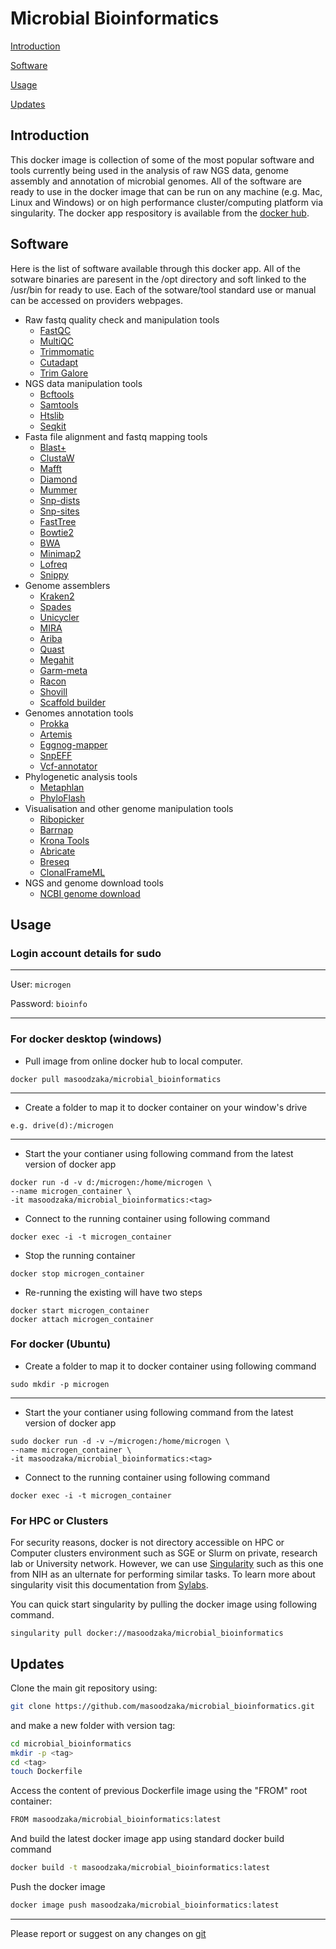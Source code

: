 # Microbial Bioinformatics

[Introduction](#introduction)

[Software](#software)

[Usage](#usage)

[Updates](#updates)



## Introduction

This docker image is collection of some of the most popular software and tools currently being used in the analysis of raw NGS data, genome assembly and annotation of microbial genomes. All of the software are ready to use in the docker image that can be run on any machine (e.g. Mac, Linux and Windows) or on high performance cluster/computing platform via singularity. The docker app respository is available from the [docker hub](https://hub.docker.com/repository/docker/masoodzaka/microbial_bioinformatics).

## Software 

Here is the list of software available through this docker app. All of the sotware binaries are paresent in the /opt directory and soft linked to the /usr/bin for ready to use. Each of the sotware/tool standard use or manual can be accessed on providers webpages.

* Raw fastq quality check and manipulation tools 
  - [FastQC](https://www.bioinformatics.babraham.ac.uk/projects/fastqc/)
  - [MultiQC](https://multiqc.info/)
  - [Trimmomatic](http://www.usadellab.org/cms/?page=trimmomatic)
  - [Cutadapt](https://cutadapt.readthedocs.io/en/stable/index.html)
  - [Trim Galore](https://www.bioinformatics.babraham.ac.uk/projects/trim_galore/)
* NGS data manipulation tools
  - [Bcftools](https://samtools.github.io/bcftools/bcftools.html)
  - [Samtools](http://www.htslib.org/download/)
  - [Htslib](http://www.htslib.org/download/)
  - [Seqkit](https://bioinf.shenwei.me/seqkit/) 
* Fasta file alignment and fastq mapping tools
  - [Blast+](https://blast.ncbi.nlm.nih.gov/Blast.cgi?PAGE_TYPE=BlastDocs&DOC_TYPE=Download)
  - [ClustaW](https://vcru.wisc.edu/simonlab/bioinformatics/programs/clustal/clustalw.1.html)
  - [Mafft](https://mafft.cbrc.jp/alignment/software/)
  - [Diamond](https://github.com/bbuchfink/diamond/)
  - [Mummer](https://github.com/mummer4/mummer)
  - [Snp-dists](https://github.com/tseemann/snp-dists)
  - [Snp-sites](https://github.com/sanger-pathogens/snp-sites)
  - [FastTree](http://www.microbesonline.org/fasttree/FastTree)
  - [Bowtie2](http://bowtie-bio.sourceforge.net/bowtie2/index.shtml)
  - [BWA](http://bio-bwa.sourceforge.net/)
  - [Minimap2](https://lh3.github.io/minimap2/minimap2.html)
  - [Lofreq](https://csb5.github.io/lofreq/)
  - [Snippy](https://github.com/tseemann/snippy)
 * Genome assemblers 
    - [Kraken2](https://github.com/DerrickWood/kraken2)
    - [Spades](https://cab.spbu.ru/files/release3.15.4/manual.html)
    - [Unicycler](https://github.com/rrwick/Unicycler)
    - [MIRA](http://mira-assembler.sourceforge.net/docs/DefinitiveGuideToMIRA.html)
    - [Ariba](https://github.com/sanger-pathogens/ariba)
    - [Quast](https://sourceforge.net/projects/quast/)
    - [Megahit](https://github.com/voutcn/megahit)
    - [Garm-meta](http://garm-meta-assem.sourceforge.net/)
    - [Racon](https://github.com/lbcb-sci/racon)
    - [Shovill](https://github.com/tseemann/shovill)
    - [Scaffold builder](https://github.com/metageni/Scaffold_builder.git)
 * Genomes annotation tools
    - [Prokka](https://github.com/tseemann/prokka)
    - [Artemis](https://github.com/sanger-pathogens/Artemis)
    - [Eggnog-mapper](https://github.com/eggnogdb/eggnog-mapper)
    - [SnpEFF](http://pcingola.github.io/SnpEff/)
    - [Vcf-annotator](https://github.com/rpetit3/vcf-annotator)
 * Phylogenetic analysis tools
    - [Metaphlan](https://huttenhower.sph.harvard.edu/metaphlan/)
    - [PhyloFlash](https://github.com/HRGV/phyloFlash)
 * Visualisation and other genome manipulation tools
    - [Ribopicker](http://ribopicker.sourceforge.net/manual.html)
    - [Barrnap](https://github.com/tseemann/barrnap)
    - [Krona Tools](https://github.com/marbl/Krona)
    - [Abricate](https://github.com/tseemann/abricate)
    - [Breseq](https://github.com/barricklab/breseq)
    - [ClonalFrameML](https://github.com/xavierdidelot/ClonalFrameML)
 * NGS and genome download tools
    - [NCBI genome download](https://github.com/kblin/ncbi-genome-download)

## Usage 

### Login account details for sudo

----
User: `microgen`

Password: `bioinfo`

----
### For docker desktop (windows)

* Pull image from online docker hub to local computer. 
```
docker pull masoodzaka/microbial_bioinformatics
````
----
* Create a folder to map it to docker container on your window's drive
```
e.g. drive(d):/microgen
```
----
* Start the your contianer using following command from the latest version of docker app
```
docker run -d -v d:/microgen:/home/microgen \
--name microgen_container \
-it masoodzaka/microbial_bioinformatics:<tag>
```
* Connect to the running container using following command
```
docker exec -i -t microgen_container
```
* Stop the running container 
```
docker stop microgen_container
```
* Re-running the existing will have two steps
```
docker start microgen_container
docker attach microgen_container
```
### For docker (Ubuntu)

* Create a folder to map it to docker container using following command
```
sudo mkdir -p microgen
```
----
* Start the your contianer using following command from the latest version of docker app
```
sudo docker run -d -v ~/microgen:/home/microgen \
--name microgen_container \
-it masoodzaka/microbial_bioinformatics:<tag>
```
* Connect to the running container using following command
```
docker exec -i -t microgen_container
```

### For HPC or Clusters

For security reasons, docker is not directory accessible on HPC or Computer clusters environment such as SGE or Slurm on private, research lab or University network. However, we can use [Singularity](https://hpc.nih.gov/apps/singularity.html) such as this one from NIH as an ulternate for performing similar tasks. To learn more about singularity visit this documentation from [Sylabs](https://sylabs.io/guides/2.6/user-guide/singularity_and_docker.html). 

You can quick start singularity by pulling the docker image using following command. 
```
singularity pull docker://masoodzaka/microbial_bioinformatics
```

## Updates

Clone the main git repository using:
```bash
git clone https://github.com/masoodzaka/microbial_bioinformatics.git
```
and make a new folder with version tag:
```bash
cd microbial_bioinformatics
mkdir -p <tag>
cd <tag>
touch Dockerfile
```
Access the content of previous Dockerfile image using the "FROM" root container:
```bash
FROM masoodzaka/microbial_bioinformatics:latest
```
And build the latest docker image app using standard docker build command
```bash
docker build -t masoodzaka/microbial_bioinformatics:latest
```
Push the docker image 
```bash
docker image push masoodzaka/microbial_bioinformatics:latest
```

----
Please report or suggest on any changes on [git](https://github.com/masoodzaka/microbial_bioinformatics.git)
